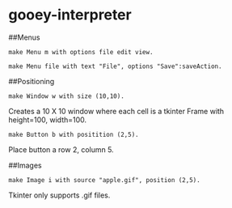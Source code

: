 # gooey-interpreter

##Menus
```
make Menu m with options file edit view.
```
```
make Menu file with text "File", options "Save":saveAction.
```

##Positioning
```
make Window w with size (10,10).
```
Creates a 10 X 10 window where each cell is a tkinter Frame with height=100, width=100.
```
make Button b with positition (2,5).
```
Place button a row 2, column 5.

##Images
```
make Image i with source "apple.gif", position (2,5).
```
Tkinter only supports .gif files.